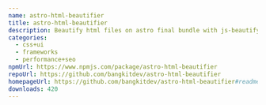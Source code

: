 ```yaml
---
name: astro-html-beautifier
title: astro-html-beautifier
description: Beautify html files on astro final bundle with js-beautify
categories:
  - css+ui
  - frameworks
  - performance+seo
npmUrl: https://www.npmjs.com/package/astro-html-beautifier
repoUrl: https://github.com/bangkitdev/astro-html-beautifier
homepageUrl: https://github.com/bangkitdev/astro-html-beautifier#readme
downloads: 420
---
```


